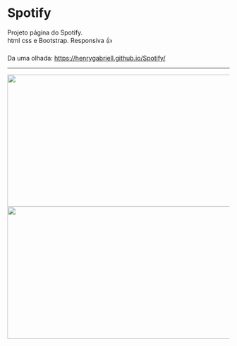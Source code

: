 # Spotify
  
Projeto página do Spotify. 
<br>
html css e Bootstrap. Responsiva 👍
<br>
<br>
Da uma olhada: https://henrygabriell.github.io/Spotify/
<br>
<hr>

<img width="600" height="300" src="https://github.com/user-attachments/assets/be5234ec-fc60-4e0f-bb55-907f2008ded8">
<img width="600" height="300" src="https://github.com/user-attachments/assets/690b93c1-16c2-4dc2-b68d-cd91cb3529c1">

